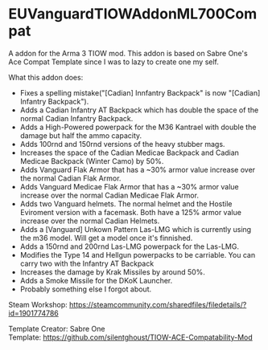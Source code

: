 # EUVanguardTIOWAddonML700Compat
A addon for the Arma 3 TIOW mod. This addon is based on Sabre One's Ace Compat Template since I was to lazy to create one my self.

What this addon does:
- Fixes a spelling mistake("[Cadian] Innfantry Backpack" is now "[Cadian] Infantry Backpack").
- Adds a Cadian Infantry AT Backpack which has double the space of the normal Cadian Infantry Backpack.
- Adds a High-Powered powerpack for the M36 Kantrael with double the damage but half the ammo capacity.
- Adds 100rnd and 150rnd versions of the heavy stubber mags.
- Increases the space of the Cadian Medicae Backpack and Cadian Medicae Backpack (Winter Camo) by 50%.
- Adds Vanguard Flak Armor that has a ~30% armor value increase over the normal Cadian Flak Armor.
- Adds Vanguard Medicae Flak Armor that has a ~30% armor value increase over the normal Cadian Medicae Flak Armor.
- Adds two Vanguard helmets. The normal helmet and the Hostile Eviroment version with a facemask. Both have a 125% armor value increase over the normal Cadian Helmets.
- Adds a [Vanguard] Unkown Pattern Las-LMG which is currently using the m36 model. Will get a model once it's finnished.
- Adds a 150rnd and 200rnd Las-LMG powerpack for the Las-LMG.
- Modifies the Type 14 and Hellgun powerpacks to be carriable. You can carry two with the Infantry AT Backpack
- Increases the damage by Krak Missiles by around 50%.
- Adds a Smoke Missile for the DKoK Launcher.
- Probably something else I forgot about.

Steam Workshop: https://steamcommunity.com/sharedfiles/filedetails/?id=1901774786

Template Creator: Sabre One <br />
Template: https://github.com/silentghoust/TIOW-ACE-Compatability-Mod
